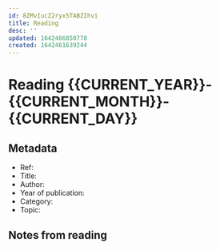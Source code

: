 ```yaml
---
id: 8ZMvIucZ2ryx5TABZIhvi
title: Reading
desc: ''
updated: 1642466850778
created: 1642461639244
---
```

# Reading {{CURRENT_YEAR}}-{{CURRENT_MONTH}}-{{CURRENT_DAY}}

## Metadata

- Ref: 
- Title: 
- Author: 
- Year of publication: 
- Category: 
- Topic: 

## Notes from reading
